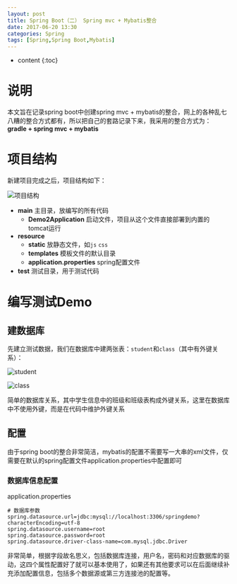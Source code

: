 ```yaml
---
layout: post
title: Spring Boot（二） Spring mvc + Mybatis整合
date: 2017-06-20 13:30
categories: Spring
tags: [Spring,Spring Boot,Mybatis]
---
```


* content
{:toc}

# 说明
本文旨在记录spring boot中创建spring mvc + mybatis的整合，网上的各种乱七八糟的整合方式都有，所以把自己的套路记录下来，我采用的整合方式为：**gradle + spring mvc + mybatis**

# 项目结构
新建项目完成之后，项目结构如下：

![][1]  
- **main**
主目录，放编写的所有代码
	- **Demo2Application**
启动文件，项目从这个文件直接部署到内置的tomcat运行
- **resource**
	- **static**
放静态文件，如`js` `css`
	- **templates**
模板文件的默认目录
	-  **application.properties**
spring配置文件
- **test**
测试目录，用于测试代码

# 编写测试Demo
## 建数据库
先建立测试数据，我们在数据库中建两张表：`student`和`class`（其中有外键关系）：  

![][2]

![][3]

简单的数据库关系，其中学生信息中的班级和班级表构成外键关系，这里在数据库中不使用外键，而是在代码中维护外键关系

## 配置
由于spring boot的整合非常简洁，mybatis的配置不需要写一大串的xml文件，仅需要在默认的spring配置文件application.properties中配置即可  
### 数据库信息配置
application.properties
```
# 数据库参数
spring.datasource.url=jdbc:mysql://localhost:3306/springdemo?characterEncoding=utf-8
spring.datasource.username=root
spring.datasource.password=root
spring.datasource.driver-class-name=com.mysql.jdbc.Driver
```
非常简单，根据字段故名思义，包括数据库连接，用户名，密码和对应数据库的驱动，这四个属性配置好了就可以基本使用了，如果还有其他要求可以在后面继续补充添加配置信息，包括多个数据源或第三方连接池的配置等。

  [1]: https://www.github.com/lanyuanxiaoyao/GitGallery/raw/master/Ashampoo_Snap_2017%E5%B9%B46%E6%9C%8820%E6%97%A5_11h47m55s_009_.png "项目结构"
  [2]: https://www.github.com/lanyuanxiaoyao/GitGallery/raw/master/Ashampoo_Snap_2017%E5%B9%B46%E6%9C%8820%E6%97%A5_11h59m28s_011_.png "student"
  [3]: https://www.github.com/lanyuanxiaoyao/GitGallery/raw/master/Ashampoo_Snap_2017%E5%B9%B46%E6%9C%8820%E6%97%A5_11h59m48s_012_.png "class"